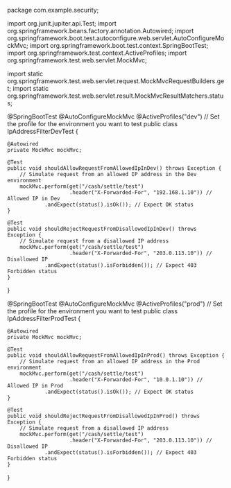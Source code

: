 package com.example.security;

import org.junit.jupiter.api.Test;
import org.springframework.beans.factory.annotation.Autowired;
import org.springframework.boot.test.autoconfigure.web.servlet.AutoConfigureMockMvc;
import org.springframework.boot.test.context.SpringBootTest;
import org.springframework.test.context.ActiveProfiles;
import org.springframework.test.web.servlet.MockMvc;

import static org.springframework.test.web.servlet.request.MockMvcRequestBuilders.get;
import static org.springframework.test.web.servlet.result.MockMvcResultMatchers.status;

@SpringBootTest
@AutoConfigureMockMvc
@ActiveProfiles("dev") // Set the profile for the environment you want to test
public class IpAddressFilterDevTest {

    @Autowired
    private MockMvc mockMvc;

    @Test
    public void shouldAllowRequestFromAllowedIpInDev() throws Exception {
        // Simulate request from an allowed IP address in the Dev environment
        mockMvc.perform(get("/cash/settle/test")
                        .header("X-Forwarded-For", "192.168.1.10")) // Allowed IP in Dev
                .andExpect(status().isOk()); // Expect OK status
    }

    @Test
    public void shouldRejectRequestFromDisallowedIpInDev() throws Exception {
        // Simulate request from a disallowed IP address
        mockMvc.perform(get("/cash/settle/test")
                        .header("X-Forwarded-For", "203.0.113.10")) // Disallowed IP
                .andExpect(status().isForbidden()); // Expect 403 Forbidden status
    }
}

@SpringBootTest
@AutoConfigureMockMvc
@ActiveProfiles("prod") // Set the profile for the environment you want to test
public class IpAddressFilterProdTest {

    @Autowired
    private MockMvc mockMvc;

    @Test
    public void shouldAllowRequestFromAllowedIpInProd() throws Exception {
        // Simulate request from an allowed IP address in the Prod environment
        mockMvc.perform(get("/cash/settle/test")
                        .header("X-Forwarded-For", "10.0.1.10")) // Allowed IP in Prod
                .andExpect(status().isOk()); // Expect OK status
    }

    @Test
    public void shouldRejectRequestFromDisallowedIpInProd() throws Exception {
        // Simulate request from a disallowed IP address
        mockMvc.perform(get("/cash/settle/test")
                        .header("X-Forwarded-For", "203.0.113.10")) // Disallowed IP
                .andExpect(status().isForbidden()); // Expect 403 Forbidden status
    }
}
